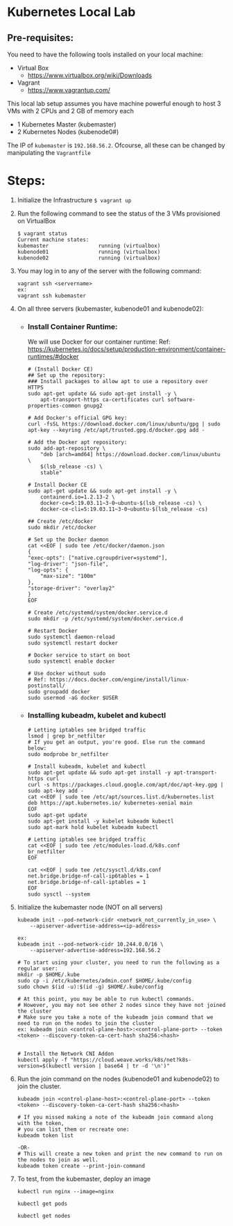 # Kubernetes Local Lab

## Pre-requisites:
You need to have the following tools installed on your local machine:
- Virtual Box
  - https://www.virtualbox.org/wiki/Downloads
- Vagrant
  - https://www.vagrantup.com/

This local lab setup assumes you have machine powerful enough to host 3 VMs with 2 CPUs and 2 GB of memory each
- 1 Kubernetes Master (kubemaster)
- 2 Kubernetes Nodes (kubenode0#)

The IP of ```kubemaster``` is ```192.168.56.2```. Ofcourse, all these can be changed by manipulating the ```Vagrantfile```

# Steps:
1. Initialize the Infrastructure
    ```$ vagrant up```

2. Run the following command to see the status of the 3 VMs provisioned on VirtualBox

   ```
   $ vagrant status
   Current machine states:
   kubemaster                running (virtualbox)
   kubenode01                running (virtualbox)
   kubenode02                running (virtualbox)
   ```
3. You may log in to any of the server with the following command:
   ```
   vagrant ssh <servername>
   ex:
   vagrant ssh kubemaster
   ```

4. On all three servers (kubemaster, kubenode01 and kubenode02):
   - ### Install Container Runtime:
        We will use Docker for our container runtime:
        Ref: https://kubernetes.io/docs/setup/production-environment/container-runtimes/#docker

        ```
        # (Install Docker CE)
        ## Set up the repository:
        ### Install packages to allow apt to use a repository over HTTPS
        sudo apt-get update && sudo apt-get install -y \
            apt-transport-https ca-certificates curl software-properties-common gnupg2

        # Add Docker's official GPG key:
        curl -fsSL https://download.docker.com/linux/ubuntu/gpg | sudo apt-key --keyring /etc/apt/trusted.gpg.d/docker.gpg add -

        # Add the Docker apt repository:
        sudo add-apt-repository \
            "deb [arch=amd64] https://download.docker.com/linux/ubuntu \
            $(lsb_release -cs) \
            stable"

        # Install Docker CE
        sudo apt-get update && sudo apt-get install -y \
            containerd.io=1.2.13-2 \
            docker-ce=5:19.03.11~3-0~ubuntu-$(lsb_release -cs) \
            docker-ce-cli=5:19.03.11~3-0~ubuntu-$(lsb_release -cs)

        ## Create /etc/docker
        sudo mkdir /etc/docker

        # Set up the Docker daemon
        cat <<EOF | sudo tee /etc/docker/daemon.json
        {
        "exec-opts": ["native.cgroupdriver=systemd"],
        "log-driver": "json-file",
        "log-opts": {
            "max-size": "100m"
        },
        "storage-driver": "overlay2"
        }
        EOF

        # Create /etc/systemd/system/docker.service.d
        sudo mkdir -p /etc/systemd/system/docker.service.d

        # Restart Docker
        sudo systemctl daemon-reload
        sudo systemctl restart docker

        # Docker service to start on boot
        sudo systemctl enable docker

        # Use docker without sudo
        # Ref: https://docs.docker.com/engine/install/linux-postinstall/
        sudo groupadd docker
        sudo usermod -aG docker $USER

        ```
    - ### Installing kubeadm, kubelet and kubectl
        ```
        # Letting iptables see bridged traffic
        lsmod | grep br_netfilter
        # If you get an output, you're good. Else run the command below:
        sudo modprobe br_netfilter

        # Install kubeadm, kubelet and kubectl
        sudo apt-get update && sudo apt-get install -y apt-transport-https curl
        curl -s https://packages.cloud.google.com/apt/doc/apt-key.gpg | sudo apt-key add -
        cat <<EOF | sudo tee /etc/apt/sources.list.d/kubernetes.list
        deb https://apt.kubernetes.io/ kubernetes-xenial main
        EOF
        sudo apt-get update
        sudo apt-get install -y kubelet kubeadm kubectl
        sudo apt-mark hold kubelet kubeadm kubectl

        # Letting iptables see bridged traffic
        cat <<EOF | sudo tee /etc/modules-load.d/k8s.conf
        br_netfilter
        EOF

        cat <<EOF | sudo tee /etc/sysctl.d/k8s.conf
        net.bridge.bridge-nf-call-ip6tables = 1
        net.bridge.bridge-nf-call-iptables = 1
        EOF
        sudo sysctl --system
        ```
5. Initialize the kubemaster node (NOT on all servers)
    ```
    kubeadm init --pod-network-cidr <network_not_currently_in_use> \
        --apiserver-advertise-address=<ip-address>

    ex:
    kubeadm init --pod-network-cidr 10.244.0.0/16 \
        --apiserver-advertise-address=192.168.56.2

    # To start using your cluster, you need to run the following as a regular user:
    mkdir -p $HOME/.kube
    sudo cp -i /etc/kubernetes/admin.conf $HOME/.kube/config
    sudo chown $(id -u):$(id -g) $HOME/.kube/config

    # At this point, you may be able to run kubectl commands.
    # However, you may not see other 2 nodes since they have not joined the cluster
    # Make sure you take a note of the kubeadm join command that we need to run on the nodes to join the cluster
    ex: kubeadm join <control-plane-host>:<control-plane-port> --token <token> --discovery-token-ca-cert-hash sha256:<hash>


    # Install the Network CNI Addon
    kubectl apply -f "https://cloud.weave.works/k8s/net?k8s-version=$(kubectl version | base64 | tr -d '\n')"    
    ```
6. Run the join command on the nodes (kubenode01 and kubenode02) to join the cluster.
    ```
    kubeadm join <control-plane-host>:<control-plane-port> --token <token> --discovery-token-ca-cert-hash sha256:<hash>

    # If you missed making a note of the kubeadm join command along with the token,
    # you can list them or recreate one:
    kubeadm token list

    -OR-
    # This will create a new token and print the new command to run on the nodes to join as well.
    kubeadm token create --print-join-command

    ```
7. To test, from the kubemaster, deploy an image
   ```
   kubectl run nginx --image=nginx

   kubectl get pods

   kubectl get nodes
   ```